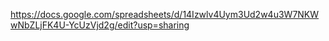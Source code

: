https://docs.google.com/spreadsheets/d/14Izwlv4Uym3Ud2w4u3W7NKWwNbZLjFK4U-YcUzVjd2g/edit?usp=sharing